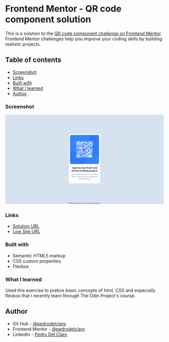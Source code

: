 # Frontend Mentor - QR code component solution

This is a solution to the [QR code component challenge on Frontend Mentor](https://www.frontendmentor.io/challenges/qr-code-component-iux_sIO_H). Frontend Mentor challenges help you improve your coding skills by building realistic projects. 

## Table of contents

  - [Screenshot](#screenshot)
  - [Links](#links)
  - [Built with](#built-with)
  - [What I learned](#what-i-learned)
  - [Author](#author)

### Screenshot

![](./images/screenshot.png)

### Links

- [Solution URL](https://github.com/pedrodelclaro/qrcode-frontendmentor)
- [Live Site URL](https://pedrodelclaro.github.io/qrcode-frontendmentor/)

### Built with

- Semantic HTML5 markup
- CSS custom properties
- Flexbox

### What I learned

Used this exercise to pratice basic concepts of html, CSS and especially flexbox that i recently learn through The Odin Project's course.

## Author

- Git Hub - [@pedrodelclaro](https://github.com/pedrodelclaro)
- Frontend Mentor - [@pedrodelclaro](https://www.frontendmentor.io/profile/pedrodelclaro)
- Linkedin - [Pedro Del Claro](https://www.linkedin.com/in/pedro-del-claro/)
